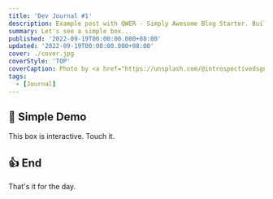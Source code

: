 ```yaml
---
title: 'Dev Journal #1'
description: Example post with QWER - Simply Awesome Blog Starter. Built using SvelteKit and Love.
summary: Let's see a simple box...
published: '2022-09-19T00:00:00.000+08:00'
updated: '2022-09-19T00:00:00.000+08:00'
cover: ./cover.jpg
coverStyle: 'TOP'
coverCaption: Photo by <a href="https://unsplash.com/@introspectivedsgn?utm_source=unsplash&utm_medium=referral&utm_content=creditCopyText">Erik Mclean</a> on <a href="https://unsplash.com/s/photos/game?utm_source=unsplash&utm_medium=referral&utm_content=creditCopyText">Unsplash</a>
tags:
  - [Journal]
---
```

<script lang="ts">
  import Custom from '$custom/custom.svelte'
</script>

## 🎲 Simple Demo

This box is interactive. Touch it.

<Custom/>

## 👍 End

That's it for the day.
